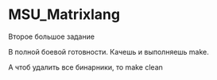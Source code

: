 # MSU_Matrixlang

Второе большое задание 


В полной боевой готовности. Качешь и выполняешь make. 

А чтоб удалить все бинарники, то make clean 